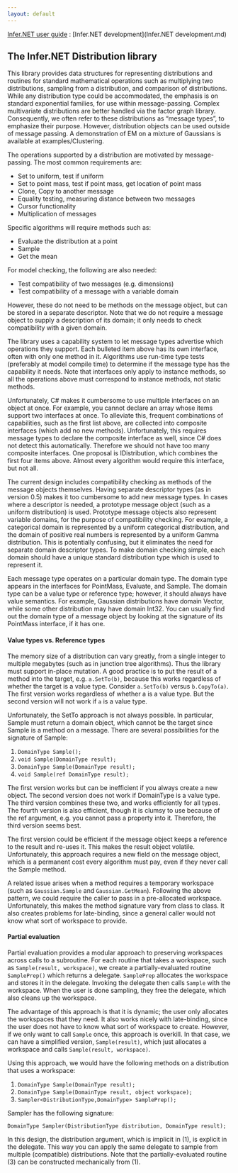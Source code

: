 ```yaml
---
layout: default 
--- 
```

[Infer.NET user guide](index.md) : [Infer.NET development](Infer.NET development.md)

## The Infer.NET Distribution library

This library provides data structures for representing distributions and routines for standard mathematical operations such as multiplying two distributions, sampling from a distribution, and comparison of distributions. While any distribution type could be accommodated, the emphasis is on standard exponential families, for use within message-passing. Complex multivariate distributions are better handled via the factor graph library. Consequently, we often refer to these distributions as “message types”, to emphasize their purpose. However, distribution objects can be used outside of message passing. A demonstration of EM on a mixture of Gaussians is available at examples/Clustering.

The operations supported by a distribution are motivated by message-passing. The most common requirements are:

*   Set to uniform, test if uniform
*   Set to point mass, test if point mass, get location of point mass
*   Clone, Copy to another message
*   Equality testing, measuring distance between two messages
*   Cursor functionality
*   Multiplication of messages

Specific algorithms will require methods such as:

*   Evaluate the distribution at a point 
*   Sample 
*   Get the mean 

For model checking, the following are also needed:

*   Test compatibility of two messages (e.g. dimensions) 
*   Test compatibility of a message with a variable domain 

However, these do not need to be methods on the message object, but can be stored in a separate descriptor. Note that we do not require a message object to supply a description of its domain; it only needs to check compatibility with a given domain. 

The library uses a capability system to let message types advertise which operations they support. Each bulleted item above has its own interface, often with only one method in it. Algorithms use run-time type tests (preferably at model compile time) to determine if the message type has the capability it needs. Note that interfaces only apply to instance methods, so all the operations above must correspond to instance methods, not static methods.

Unfortunately, C# makes it cumbersome to use multiple interfaces on an object at once. For example, you cannot declare an array whose items support two interfaces at once. To alleviate this, frequent combinations of capabilities, such as the first list above, are collected into composite interfaces (which add no new methods). Unfortunately, this requires message types to declare the composite interface as well, since C# does not detect this automatically. Therefore we should not have too many composite interfaces. One proposal is IDistribution, which combines the first four items above. Almost every algorithm would require this interface, but not all. 

The current design includes compatibility checking as methods of the message objects themselves. Having separate descriptor types (as in version 0.5) makes it too cumbersome to add new message types. In cases where a descriptor is needed, a prototype message object (such as a uniform distribution) is used. Prototype message objects also represent variable domains, for the purpose of compatibility checking. For example, a categorical domain is represented by a uniform categorical distribution, and the domain of positive real numbers is represented by a uniform Gamma distribution. This is potentially confusing, but it eliminates the need for separate domain descriptor types. To make domain checking simple, each domain should have a unique standard distribution type which is used to represent it.

Each message type operates on a particular domain type. The domain type appears in the interfaces for PointMass, Evaluate, and Sample. The domain type can be a value type or reference type; however, it should always have value semantics. For example, Gaussian distributions have domain Vector, while some other distribution may have domain Int32. You can usually find out the domain type of a message object by looking at the signature of its PointMass interface, if it has one. 

#### Value types vs. Reference types

The memory size of a distribution can vary greatly, from a single integer to multiple megabytes (such as in junction tree algorithms). Thus the library must support in-place mutation. A good practice is to put the result of a method into the target, e.g. `a.SetTo(b)`, because this works regardless of whether the target is a value type. Consider `a.SetTo(b)` versus `b.CopyTo(a)`. The first version works regardless of whether a is a value type. But the second version will not work if `a` is a value type.

Unfortunately, the SetTo approach is not always possible. In particular, Sample must return a domain object, which cannot be the target since Sample is a method on a message. There are several possibilities for the signature of Sample:

1. `DomainType Sample();` 
2. `void Sample(DomainType result);` 
3. `DomainType Sample(DomainType result);` 
4. `void Sample(ref DomainType result);`

The first version works but can be inefficient if you always create a new object. The second version does not work if DomainType is a value type. The third version combines these two, and works efficiently for all types. The fourth version is also efficient, though it is clumsy to use because of the ref argument, e.g. you cannot pass a property into it. Therefore, the third version seems best.

The first version could be efficient if the message object keeps a reference to the result and re-uses it. This makes the result object volatile. Unfortunately, this approach requires a new field on the message object, which is a permanent cost every algorithm must pay, even if they never call the Sample method. 

A related issue arises when a method requires a temporary workspace (such as `Gaussian.Sample` and `Gaussian.GetMean`). Following the above pattern, we could require the caller to pass in a pre-allocated workspace. Unfortunately, this makes the method signature vary from class to class. It also creates problems for late-binding, since a general caller would not know what sort of workspace to provide. 

#### Partial evaluation

Partial evaluation provides a modular approach to preserving workspaces across calls to a subroutine. For each routine that takes a workspace, such as `Sample(result, workspace)`, we create a partially-evaluated routine `SamplePrep()` which returns a delegate. `SamplePrep` allocates the workspace and stores it in the delegate. Invoking the delegate then calls `Sample` with the workspace. When the user is done sampling, they free the delegate, which also cleans up the workspace.

The advantage of this approach is that it is dynamic; the user only allocates the workspaces that they need. It also works nicely with late-binding, since the user does not have to know what sort of workspace to create. However, if we only want to call `Sample` once, this approach is overkill. In that case, we can have a simplified version, `Sample(result)`, which just allocates a workspace and calls `Sample(result, workspace)`.

Using this approach, we would have the following methods on a distribution that uses a workspace:

1. `DomainType Sample(DomainType result);` 
2. `DomainType Sample(DomainType result, object workspace);` 
3. `Sampler<DistributionType,DomainType> SamplePrep();`

Sampler has the following signature:

`DomainType Sampler(DistributionType distribution, DomainType result);`

In this design, the distribution argument, which is implicit in (1), is explicit in the delegate. This way you can apply the same delegate to sample from multiple (compatible) distributions. Note that the partially-evaluated routine (3) can be constructed mechanically from (1).